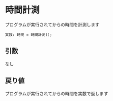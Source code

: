 # 時間計測

プログラムが実行されてからの時間を計測します

```
実数: 時間 = 時間計測();
```

## 引数

なし

## 戻り値

プログラムが実行されてからの時間を実数で返します
